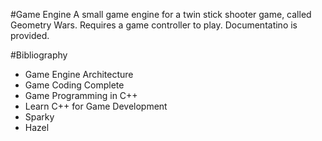 #Game Engine
A small game engine for a twin stick shooter game, called Geometry Wars. Requires a game controller to play.
Documentatino is provided. 

#Bibliography
* Game Engine Architecture
* Game Coding Complete
* Game Programming in C++
* Learn C++ for Game Development
* Sparky
* Hazel